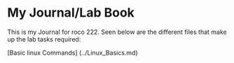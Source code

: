 # My Journal/Lab Book

This is my Journal for roco 222. Seen below are the different files that make up the lab tasks required:

[Basic linux Commands] (../Linux_Basics.md)  


